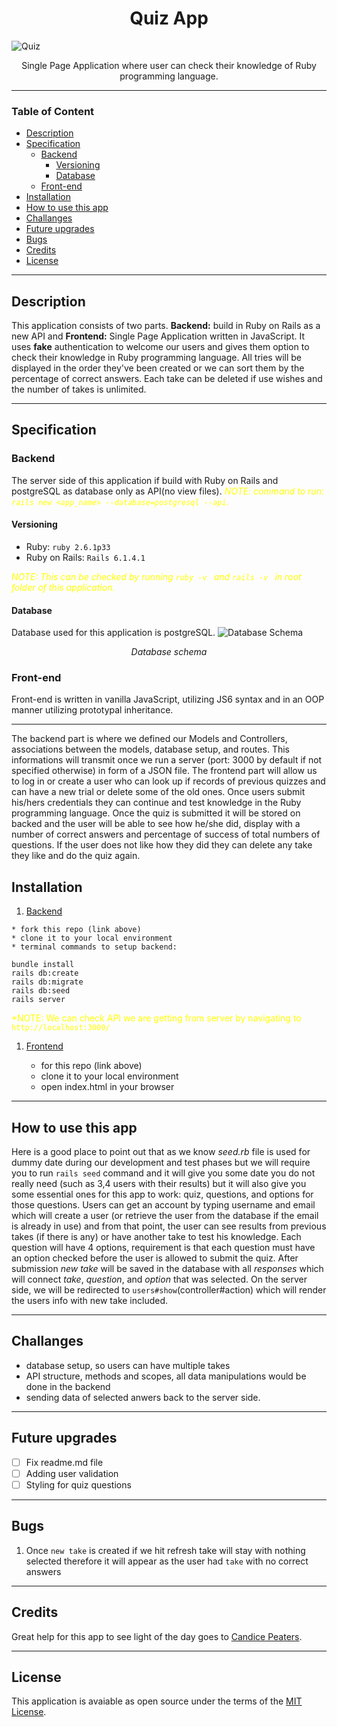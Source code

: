 <h1 align="center">Quiz App</h1> 

![Quiz](https://startupbonsai.com/wp-content/uploads/2020/07/Best-Online-Quiz-Makers-Social.jpg)

<p align="center">Single Page Application where user can check their knowledge of Ruby programming language.</p>

---
### Table of Content

- [Description](#description)
- [Specification](#specification)
  - [Backend](#backend)
    - [Versioning](#versioning)
    - [Database](#database)
  - [Front-end](#front-end)
- [Installation](#installation)
- [How to use this app](#how-to-use-this-app)
- [Challanges](#challanges)
- [Future upgrades](#future-upgrades)
- [Bugs](#bugs)
- [Credits](#credits)
- [License](#license)

---

## Description

This application consists of two parts. **Backend:** build in Ruby on Rails as a new API and **Frontend:** Single Page Application written in JavaScript. It uses **fake** authentication to welcome our users and gives them option to check their knowledge in Ruby programming language. All tries will be displayed in the order they've been created or we can sort them by the percentage of correct answers. Each take can be deleted if use wishes and the number of takes is unlimited.
___

## Specification
### Backend
The server side of this application if build with Ruby on Rails and postgreSQL as database only as API(no view files).
<spam style="color:yellow">*NOTE: command to run: `rails new <app_name> --database=postgresql --api`.* </spam>

#### Versioning
- Ruby: `ruby 2.6.1p33`
- Ruby on Rails: `Rails 6.1.4.1`

<spam style="color:yellow">*NOTE: This can be checked by running `ruby -v ` and `rails -v ` in root folder of this application.* </spam>

#### Database

Database used for this application is postgreSQL.
![Database Schema](../quiz_backend/public/Quiz_app%20final%20db%20setup.jpeg)
*<p align="center"> Database schema </p>*
### Front-end
Front-end is written in vanilla JavaScript, utilizing JS6 syntax and in an OOP manner utilizing prototypal inheritance.  
___

The backend part is where we defined our Models and Controllers, associations between the models, database setup, and routes. This informations will transmit once we run a server (port: 3000 by default if not specified otherwise) in form of a JSON file. 
The frontend part will allow us to log in or create a user who can look up if records of previous quizzes and can have a new trial or delete some of the old ones. Once users submit his/hers credentials they can continue and test knowledge in the Ruby programming language. Once the quiz is submitted it will be stored on backed and the user will be able to see how he/she did, display with a number of correct answers and percentage of success of total numbers of questions. If the user does not like how they did they can delete any take they like and do the quiz again. 

## Installation
   1. [Backend](https://github.com/zicna/quiz_backend.git "backend repo")

    * fork this repo (link above)
    * clone it to your local environment
    * terminal commands to setup backend:
  ```
  bundle install 
  rails db:create
  rails db:migrate
  rails db:seed
  rails server
  ```
  <spam style="color:yellow">*NOTE: We can check API we are getting from server by navigating to `http://localhost:3000/` </spam>
 1. [Frontend](https://github.com/zicna/quiz_frontend.git "frontend repo")

    * for this repo (link above)
    * clone it to your local environment
    * open index.html in your browser
___   

## How to use this app 

Here is a good place to point out that as we know *seed.rb* file is used for dummy date during our development and test phases but we will require you to run ```rails seed``` command and it will give you some date you do not really need (such as 3,4 users with their results) but it will also give you some essential ones for this app to work: quiz, questions, and options for those questions. 
Users can get an account by typing username and email which will create a user (or retrieve the user from the database if the email is already in use) and from that point, the user can see results from previous takes (if there is any) or have another take to test his knowledge. 
Each question will have 4 options, requirement is that each question must have an option checked before the user is allowed to submit the quiz. 
After submission *new take* will be saved in the database with all *responses* which will connect *take*, *question*, and *option* that was selected. 
On the server side, we will be redirected to ```users#show```(controller#action) which will render the users info with new take included. 
___
## Challanges
 - database setup, so users can have multiple takes  
 - API structure, methods and scopes, all data manipulations would be done in the backend
 - sending data of selected anwers back to the server side.
___
## Future upgrades
- [ ] Fix readme.md file
- [ ] Adding user validation
- [ ] Styling for quiz questions
___
## Bugs
1. Once ```new take``` is created if we hit refresh take will stay with nothing selected therefore it will appear as the user had ```take``` with no correct answers
___
## Credits
Great help for this app to see light of the day goes to [Candice Peaters](https://github.com/candicelizabeth).
___

##   License
This application is avaiable as open source under the terms of the [MIT License](LICENSE).